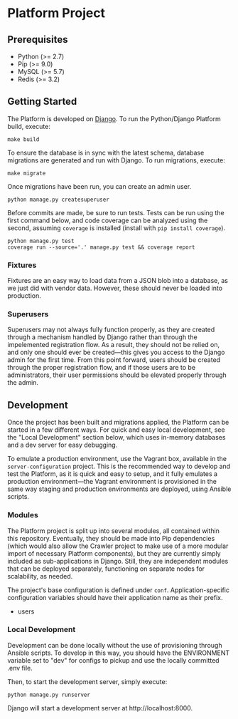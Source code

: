 # Platform Project

## Prerequisites
* Python (>= 2.7)
* Pip (>= 9.0)
* MySQL (>= 5.7)
* Redis (>= 3.2)

## Getting Started
The Platform is developed on [Django](https://www.djangoproject.com/). To run the Python/Django Platform build, execute:

```
make build
```

To ensure the database is in sync with the latest schema, database migrations are generated and run with Django. To run migrations, execute:

```
make migrate
```

Once migrations have been run, you can create an admin user.

```
python manage.py createsuperuser
```

Before commits are made, be sure to run tests. Tests can be run using the first command below, and code coverage can be analyzed using the second,
assuming `coverage` is installed (install with `pip install coverage`).
 
```
python manage.py test
coverage run --source='.' manage.py test && coverage report
```

### Fixtures
Fixtures are an easy way to load data from a JSON blob into a database, as we just did with vendor data. However, these should never be loaded into
production.

### Superusers
Superusers may not always fully function properly, as they are created through a mechanism handled by Django rather than through the impelemented
registration flow. As a result, they should not be relied on, and only one should ever be created—this gives you access to the Django admin for the
first time. From this point forward, users should be created through the proper registration flow, and if those users are to be administrators,
their user permissions should be elevated properly through the admin. 

## Development
Once the project has been built and migrations applied, the Platform can be started in a few different ways. For quick and easy local development,
see the "Local Development" section below, which uses in-memory databases and a dev server for easy debugging.

To emulate a production environment, use the Vagrant box, available in the `server-configuration` project. This is the recommended way to develop
and test the Platform, as it is quick and easy to setup, and it fully emulates a production environment—the Vagrant environment is provisioned in
the same way staging and production environments are deployed, using Ansible scripts.

### Modules
The Platform project is split up into several modules, all contained within this repository. Eventually, they should be made into Pip dependencies
(which would also allow the Crawler project to make use of a more modular import of necessary Platform components), but they are currently simply
included as sub-applications in Django. Still, they are independent modules that can be deployed separately, functioning on separate nodes for
scalability, as needed.

The project's base configuration is defined under `conf`. Application-specific configuration variables should have their application name as their
prefix.

* users

### Local Development
Development can be done locally without the use of provisioning through Ansible scripts. To develop in this way, you should have the ENVIRONMENT
variable set to "dev" for configs to pickup and use the locally committed .env file.

Then, to start the development server, simply execute:

```
python manage.py runserver
```

Django will start a development server at http://localhost:8000.